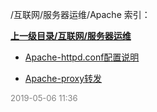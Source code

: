 /互联网/服务器运维/Apache 索引：


**[上一级目录/互联网/服务器运维](/互联网/服务器运维/index.md)**

- [Apache-httpd.conf配置说明](/互联网/服务器运维/Apache/Apache-httpd.conf配置说明.md)

- [Apache-proxy转发](/互联网/服务器运维/Apache/Apache-proxy转发.md)


<font size=2 color='grey'> 2019-05-06 11:36 </font>